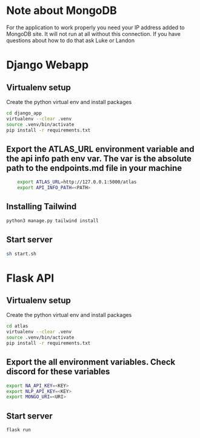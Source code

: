# Note about MongoDB
For the application to work properly you need your IP address added to MongoDB site. It will not run at all without this connection.
If you have questions about how to do that ask Luke or Landon


# Django Webapp

## Virtualenv setup 
Create the python virtual env and install packages
```bash
cd django_app
virtualenv --clear .venv
source .venv/bin/activate 
pip install -r requirements.txt
```

## Export the ATLAS_URL environment variable and the api info path env var. The var is the absolute path to the endpoints.md file in your machine
```bash
    export ATLAS_URL=http://127.0.0.1:5000/atlas 
    export API_INFO_PATH=<PATH>
```

## Installing Tailwind
```bash
python3 manage.py tailwind install
```

## Start server
```bash
sh start.sh
```

# Flask API

## Virtualenv setup 
Create the python virtual env and install packages
```bash
cd atlas
virtualenv --clear .venv
source .venv/bin/activate 
pip install -r requirements.txt
```
## Export the all environment variables. Check discord for these variables
```bash
export NA_API_KEY=<KEY>
export NLP_API_KEY=<KEY>
export MONGO_URI=<URI>
```

## Start server
```bash
flask run
```